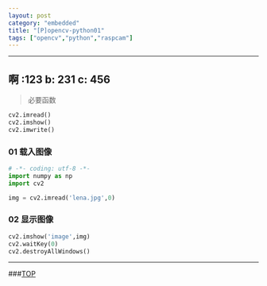 ```yaml
---
layout: post
category: "embedded"
title: "[P]opencv-python01"
tags: ["opencv","python","raspcam"]
---
```


<a name="top"></a>



---
啊 :123
b: 231
c: 456
---



> 必要函数 

```python
cv2.imread()
cv2.imshow()
cv2.imwrite()
```

### 01 载入图像

```python
# -*- coding: utf-8 -*-
import numpy as np
import cv2

img = cv2.imread('lena.jpg',0)
```

### 02 显示图像

```python
cv2.imshow('image',img)
cv2.waitKey(0)
cv2.destroyAllWindows()
```

- - - 

###[TOP](#top)
